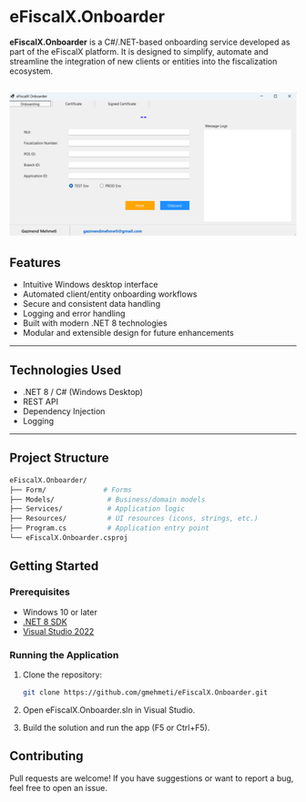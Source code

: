 # eFiscalX.Onboarder

**eFiscalX.Onboarder** is a C#/.NET-based onboarding service developed as part of the eFiscalX platform. It is designed to simplify, automate and streamline the integration of new clients or entities into the fiscalization ecosystem.

![Alt text](./mainscreen.png)
---

## Features

- Intuitive Windows desktop interface
- Automated client/entity onboarding workflows
- Secure and consistent data handling
- Logging and error handling
- Built with modern .NET 8 technologies
- Modular and extensible design for future enhancements

---

## Technologies Used

- .NET 8 / C# (Windows Desktop)
- REST API
- Dependency Injection
- Logging

---

## Project Structure
```bash
eFiscalX.Onboarder/
├── Form/              # Forms
├── Models/             # Business/domain models
├── Services/           # Application logic
├── Resources/          # UI resources (icons, strings, etc.)
├── Program.cs          # Application entry point
└── eFiscalX.Onboarder.csproj
```

## Getting Started

### Prerequisites

- Windows 10 or later
- [.NET 8 SDK](https://dotnet.microsoft.com/download/dotnet/8.0)
- [Visual Studio 2022](https://visualstudio.microsoft.com/)

### Running the Application

1. Clone the repository:

   ```bash
   git clone https://github.com/gmehmeti/eFiscalX.Onboarder.git

2. Open eFiscalX.Onboarder.sln in Visual Studio.
3. Build the solution and run the app (F5 or Ctrl+F5).

## Contributing
Pull requests are welcome! If you have suggestions or want to report a bug, feel free to open an issue.
